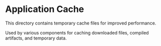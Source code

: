# Application Cache

This directory contains temporary cache files for improved performance.

Used by various components for caching downloaded files, compiled artifacts, and temporary data.